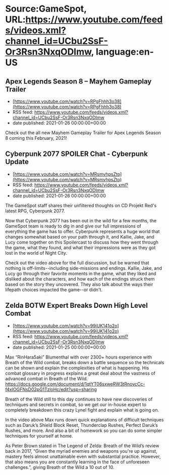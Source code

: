 # Source:GameSpot, URL:https://www.youtube.com/feeds/videos.xml?channel_id=UCbu2SsF-Or3Rsn3NxqODImw, language:en-US

## Apex Legends Season 8 – Mayhem Gameplay Trailer
 - [https://www.youtube.com/watch?v=RPgFhhh3o38](https://www.youtube.com/watch?v=RPgFhhh3o38)
 - RSS feed: https://www.youtube.com/feeds/videos.xml?channel_id=UCbu2SsF-Or3Rsn3NxqODImw
 - date published: 2021-01-26 00:00:00+00:00

Check out the all new Mayhem Gameplay Trailer for Apex Legends Season 8 coming this February, 2021!

## Cyberpunk 2077 SPOILER Chat - Cyberpunk Update
 - [https://www.youtube.com/watch?v=MRsmvhpsZto](https://www.youtube.com/watch?v=MRsmvhpsZto)
 - RSS feed: https://www.youtube.com/feeds/videos.xml?channel_id=UCbu2SsF-Or3Rsn3NxqODImw
 - date published: 2021-01-26 00:00:00+00:00

The GameSpot staff shares their unfiltered thoughts on CD Projekt Red's latest RPG, Cyberpunk 2077.

Now that Cyberpunk 2077 has been out in the wild for a few months, the GameSpot team is ready to dig in and give our full impressions of everything the game has to offer. Cyberpunk represents a huge world that changes somewhat based on your path through it, and Kallie, Jake, and Lucy come together on this Spoilercast to discuss how they went through the game, what they found, and what their impressions were as they got lost in the world of Night City.

Check out the video above for the full discussion, but be warned that nothing is off-limits--including side-missions and endings. Kallie, Jake, and Lucy go through their favorite moments in the game, what they liked and disliked about the characters, and how each of the endings struck them based on the story they uncovered. They also talk about the ways their lifepath choices impacted the game--or didn't.

## Zelda BOTW Expert Breaks Down High Level Combat
 - [https://www.youtube.com/watch?v=99iUK141o2o](https://www.youtube.com/watch?v=99iUK141o2o)
 - RSS feed: https://www.youtube.com/feeds/videos.xml?channel_id=UCbu2SsF-Or3Rsn3NxqODImw
 - date published: 2021-01-25 00:00:00+00:00

Max “RinHara5aki” Blumenthal with over 2300+ hours experience with Breath of the Wild combat, breaks down a battle sequence so the technicals can be shown and explain the complexities of what is happening. His combat glossary in progress explains a great deal about the vastness of advanced combat in Breath of the Wild. https://docs.google.com/document/d/1qtYT06sxweRW3tRnovcCc-f4xIOGFNsD02pG1TzloHc/edit?usp=sharing

Breath of the Wild still to this day continues to have new discoveries of techniques and secrets in combat, so we get our in-house expert to completely breakdown this crazy Lynel fight and explain what is going on.

In the video above Max runs down quick explanations of difficult techniques such as Daruk’s Shield Block Reset, Thunderclap Rushes, Perfect Daruk’s Rushes, and more. And also a bit of homework so you can do some simpler techniques for yourself at home.

As Peter Brown stated in The Legend of Zelda: Breath of the Wild’s review back in 2017, “Given the myriad enemies and weapons you're up against, mastery feels almost unattainable even with substantial practice. However, that also means you are constantly learning in the face of unforeseen challenges.”, giving Breath of the Wild a 10 out of 10.

